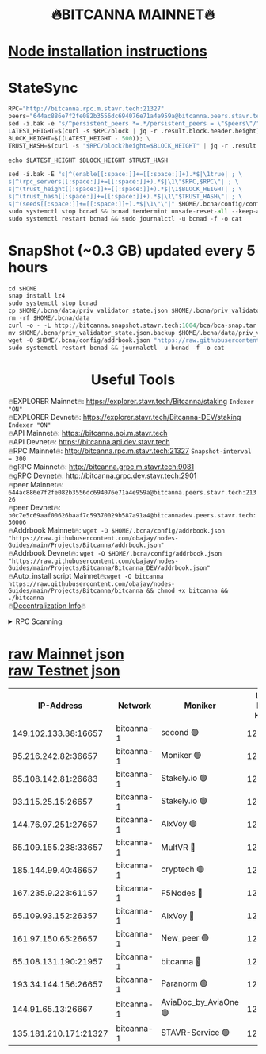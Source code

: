<h1 align="center"> 🔥BITCANNA MAINNET🔥</h1>


[Node installation instructions](https://github.com/obajay/nodes-Guides/tree/main/Projects/Bitcanna)
=

# StateSync
```python
RPC="http://bitcanna.rpc.m.stavr.tech:21327"
peers="644ac886e7f2fe082b3556dc694076e71a4e959a@bitcanna.peers.stavr.tech:21326"
sed -i.bak -e "s/^persistent_peers *=.*/persistent_peers = \"$peers\"/" $HOME/.bcna/config/config.toml
LATEST_HEIGHT=$(curl -s $RPC/block | jq -r .result.block.header.height); \
BLOCK_HEIGHT=$((LATEST_HEIGHT - 500)); \
TRUST_HASH=$(curl -s "$RPC/block?height=$BLOCK_HEIGHT" | jq -r .result.block_id.hash)

echo $LATEST_HEIGHT $BLOCK_HEIGHT $TRUST_HASH

sed -i.bak -E "s|^(enable[[:space:]]+=[[:space:]]+).*$|\1true| ; \
s|^(rpc_servers[[:space:]]+=[[:space:]]+).*$|\1\"$RPC,$RPC\"| ; \
s|^(trust_height[[:space:]]+=[[:space:]]+).*$|\1$BLOCK_HEIGHT| ; \
s|^(trust_hash[[:space:]]+=[[:space:]]+).*$|\1\"$TRUST_HASH\"| ; \
s|^(seeds[[:space:]]+=[[:space:]]+).*$|\1\"\"|" $HOME/.bcna/config/config.toml
sudo systemctl stop bcnad && bcnad tendermint unsafe-reset-all --keep-addr-book
sudo systemctl restart bcnad && sudo journalctl -u bcnad -f -o cat
```
# SnapShot (~0.3 GB) updated every 5 hours
```python
cd $HOME
snap install lz4
sudo systemctl stop bcnad
cp $HOME/.bcna/data/priv_validator_state.json $HOME/.bcna/priv_validator_state.json.backup
rm -rf $HOME/.bcna/data
curl -o - -L http://bitcanna.snapshot.stavr.tech:1004/bca/bca-snap.tar.lz4 | lz4 -c -d - | tar -x -C $HOME/.bcna --strip-components 2
mv $HOME/.bcna/priv_validator_state.json.backup $HOME/.bcna/data/priv_validator_state.json
wget -O $HOME/.bcna/config/addrbook.json "https://raw.githubusercontent.com/obajay/nodes-Guides/main/Projects/Bitcanna/addrbook.json"
sudo systemctl restart bcnad && journalctl -u bcnad -f -o cat
```

 <h1 align="center"> Useful Tools</h1>

🔥EXPLORER Mainnet🔥:    https://explorer.stavr.tech/Bitcanna/staking          `Indexer "ON"` \
🔥EXPLORER Devnet🔥:     https://explorer.stavr.tech/Bitcanna-DEV/staking     `Indexer "ON"` \
🔥API Mainnet🔥:         https://bitcanna.api.m.stavr.tech \
🔥API Devnet🔥:          https://bitcanna.api.dev.stavr.tech \
🔥RPC Mainnet🔥:         http://bitcanna.rpc.m.stavr.tech:21327         `Snapshot-interval = 300` \
🔥gRPC Mainnet🔥:        http://bitcanna.grpc.m.stavr.tech:9081 \
🔥gRPC Devnet🔥:         http://bitcanna.grpc.dev.stavr.tech:2901 \
🔥peer Mainnet🔥:        `644ac886e7f2fe082b3556dc694076e71a4e959a@bitcanna.peers.stavr.tech:21326` \
🔥peer Devnet🔥:         `b0c7e5c69aaf00626baaf7c59370029b587a91a4@bitcannadev.peers.stavr.tech:30006` \
🔥Addrbook Mainnet🔥:    ```wget -O $HOME/.bcna/config/addrbook.json "https://raw.githubusercontent.com/obajay/nodes-Guides/main/Projects/Bitcanna/addrbook.json"``` \
🔥Addrbook Devnet🔥:    ```wget -O $HOME/.bcna/config/addrbook.json "https://raw.githubusercontent.com/obajay/nodes-Guides/main/Projects/Bitcanna/Bitcanna_DEV/addrbook.json"``` \
🔥Auto_install script Mainnet🔥:```wget -O bitcanna https://raw.githubusercontent.com/obajay/nodes-Guides/main/Projects/Bitcanna/bitcanna && chmod +x bitcanna && ./bitcanna``` \
🔥[Decentralization Info](https://github.com/obajay/StateSync-snapshots/tree/main/Projects/Bitcanna/Decentralization)🔥


<details>
<summary>RPC Scanning</summary>

<h2 align="center"> We scan nodes in real time every 4 hours. And we provide the final result of RPC endpoints.
We cannot influence the operation of these nodes in any way. </h2>


```python
If Voting Power is higher than 0 --> then the Node is a validator of the network and may be subject to attack and be a potential threat to the chain.
```
```python
We marked such validators with a red symbol
```

</details>

[raw Mainnet json](https://rpc-check.bcam.stavr.tech/bcam/rpc-bcam-result.json) \
[raw Testnet json](https://github.com/obajay/StateSync-snapshots/tree/main/Projects/Bitcanna/Rpc-Check-Testnet)
=



<table><tr><th>IP-Address</th><th>Network</th><th>Moniker</th><th>Latest Block Height</th><th>Earliest Block Height</th><th>Catching Up</th><th>Tx Index</th><th>Voting Power</th><th>Scan Time</th></tr><tr><td>149.102.133.38:16657</td><td>bitcanna-1</td><td>second 🟢</td><td>12364010</td><td>1</td><td>False</td><td>on</td><td>0</td><td>2024-01-30T20:08:48.922563232UTC</td></tr><tr><td>95.216.242.82:36657</td><td>bitcanna-1</td><td>Moniker 🟢</td><td>12364000</td><td>5776907</td><td>False</td><td>on</td><td>0</td><td>2024-01-30T20:07:46.610800317UTC</td></tr><tr><td>65.108.142.81:26683</td><td>bitcanna-1</td><td>Stakely.io 🟢</td><td>12364004</td><td>6152001</td><td>False</td><td>on</td><td>0</td><td>2024-01-30T20:08:12.783052827UTC</td></tr><tr><td>93.115.25.15:26657</td><td>bitcanna-1</td><td>Stakely.io 🟢</td><td>12364003</td><td>6520001</td><td>False</td><td>on</td><td>0</td><td>2024-01-30T20:08:06.311137243UTC</td></tr><tr><td>144.76.97.251:27657</td><td>bitcanna-1</td><td>AlxVoy 🟢</td><td>12364009</td><td>8805201</td><td>False</td><td>on</td><td>0</td><td>2024-01-30T20:08:38.308070764UTC</td></tr><tr><td>65.109.155.238:33657</td><td>bitcanna-1</td><td>MultVR 🔴</td><td>12364005</td><td>9933415</td><td>False</td><td>on</td><td>352093</td><td>2024-01-30T20:08:19.768412614UTC</td></tr><tr><td>185.144.99.40:46657</td><td>bitcanna-1</td><td>cryptech 🟢</td><td>12363999</td><td>11528001</td><td>False</td><td>on</td><td>0</td><td>2024-01-30T20:07:42.139652994UTC</td></tr><tr><td>167.235.9.223:61157</td><td>bitcanna-1</td><td>F5Nodes 🔴</td><td>12364006</td><td>12084001</td><td>False</td><td>on</td><td>570</td><td>2024-01-30T20:08:22.118997463UTC</td></tr><tr><td>65.109.93.152:26357</td><td>bitcanna-1</td><td>AlxVoy 🔴</td><td>12364010</td><td>12109301</td><td>False</td><td>on</td><td>1391754</td><td>2024-01-30T20:08:49.458245769UTC</td></tr><tr><td>161.97.150.65:26657</td><td>bitcanna-1</td><td>New_peer 🟢</td><td>12364004</td><td>12254001</td><td>False</td><td>on</td><td>0</td><td>2024-01-30T20:08:13.135074317UTC</td></tr><tr><td>65.108.131.190:21957</td><td>bitcanna-1</td><td>bitcanna 🔴</td><td>12364007</td><td>12264007</td><td>False</td><td>on</td><td>409358</td><td>2024-01-30T20:08:26.694481703UTC</td></tr><tr><td>193.34.144.156:26657</td><td>bitcanna-1</td><td>Paranorm 🟢</td><td>12364007</td><td>12271301</td><td>False</td><td>on</td><td>0</td><td>2024-01-30T20:08:26.968674451UTC</td></tr><tr><td>144.91.65.13:26667</td><td>bitcanna-1</td><td>AviaDoc_by_AviaOne 🟢</td><td>12364008</td><td>12351001</td><td>False</td><td>on</td><td>0</td><td>2024-01-30T20:08:35.638957685UTC</td></tr><tr><td>135.181.210.171:21327</td><td>bitcanna-1</td><td>STAVR-Service 🟢</td><td>12364009</td><td>12361401</td><td>False</td><td>on</td><td>0</td><td>2024-01-30T20:08:38.064595867UTC</td></tr></table>

